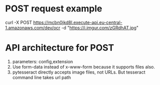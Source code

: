# POST request example
curl -X POST https://mcbn0jkd8l.execute-api.eu-central-1.amazonaws.com/dev/ocr -d "https://i.imgur.com/zGRdhAT.jpg"

# API architecture for POST 
1. parameters: config,extension
2. Use form-data instead of x-www-form because it supports files also.
3. pytesseract directly accepts image files, not URLs. But tesseract command line takes url path